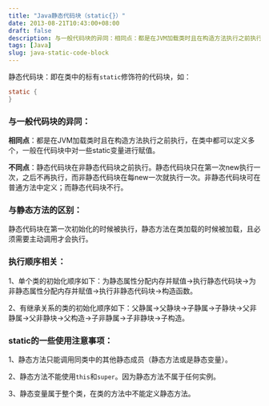 ```yaml
---
title: "Java静态代码块（static{}）"
date: 2013-08-21T10:43:00+08:00
draft: false
description: 与一般代码块的异同：相同点：都是在JVM加载类时且在构造方法执行之前执行，在类中都可以定义多个，一般在代码块中对一些static变量进行赋值。不同点：静态代码块在非静态代码块之前执行。静态代码块只在第一次new执行一次，之后不再执行，而非静态代码块在每new一次就执行一次。非静态代码块可在普通方法中定义；而静态代码块不行。
tags: [Java]
slug: java-static-code-block
---
```


静态代码块：即在类中的标有`static`修饰符的代码块，如： 

```java
static {
}
```

### 与一般代码块的异同：
**相同点**：都是在JVM加载类时且在构造方法执行之前执行，在类中都可以定义多个，一般在代码块中对一些static变量进行赋值。

**不同点**：静态代码块在非静态代码块之前执行。静态代码块只在第一次new执行一次，之后不再执行，而非静态代码块在每new一次就执行一次。非静态代码块可在普通方法中定义；而静态代码块不行。

### 与静态方法的区别：
静态代码块在第一次初始化的时候被执行，静态方法在类加载的时候被加载，且必须需要主动调用才会执行。 

### 执行顺序相关：
1、单个类的初始化顺序如下：为静态属性分配内存并赋值->执行静态代码块->为非静态属性分配内存并赋值->执行非静态代码块->构造函数。

2、有继承关系的类的初始化顺序如下：父静属->父静块->子静属->子静块->父非静属->父非静块->父构造->子非静属->子非静块->子构造。

### static的一些使用注意事项：
1、静态方法只能调用同类中的其他静态成员（静态方法或是静态变量）。

2、静态方法不能使用`this`和`super`。因为静态方法不属于任何实例。

3、静态变量属于整个类，在类的方法中不能定义静态方法。 
